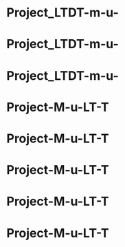 # Project_LTDT-m-u-
# Project_LTDT-m-u-
# Project_LTDT-m-u-
# Project-M-u-LT-T
# Project-M-u-LT-T
# Project-M-u-LT-T
# Project-M-u-LT-T
# Project-M-u-LT-T
